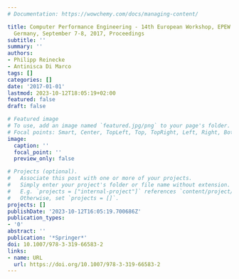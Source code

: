 ```yaml
---
# Documentation: https://wowchemy.com/docs/managing-content/

title: Computer Performance Engineering - 14th European Workshop, EPEW 2017, Berlin,
  Germany, September 7-8, 2017, Proceedings
subtitle: ''
summary: ''
authors:
- Philipp Reinecke
- Antinisca Di Marco
tags: []
categories: []
date: '2017-01-01'
lastmod: 2023-10-12T18:05:19+02:00
featured: false
draft: false

# Featured image
# To use, add an image named `featured.jpg/png` to your page's folder.
# Focal points: Smart, Center, TopLeft, Top, TopRight, Left, Right, BottomLeft, Bottom, BottomRight.
image:
  caption: ''
  focal_point: ''
  preview_only: false

# Projects (optional).
#   Associate this post with one or more of your projects.
#   Simply enter your project's folder or file name without extension.
#   E.g. `projects = ["internal-project"]` references `content/project/deep-learning/index.md`.
#   Otherwise, set `projects = []`.
projects: []
publishDate: '2023-10-12T16:05:19.700686Z'
publication_types:
- '0'
abstract: ''
publication: '*Springer*'
doi: 10.1007/978-3-319-66583-2
links:
- name: URL
  url: https://doi.org/10.1007/978-3-319-66583-2
---
```

